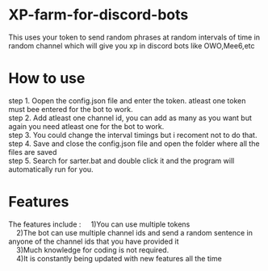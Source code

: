 
# XP-farm-for-discord-bots
This uses your token to send random phrases at random intervals of time in random channel which will give you xp in discord bots like OWO,Mee6,etc

# How to use
step 1. Oopen the config.json file and enter the token. atleast one token must bee entered for the bot to work.   
step 2. Add atleast one channel id,  you can add as many as you want but again you need atleast one for the bot to work.   
step 3. You could change the interval timings but i recoment not to do that.   
step 4. Save and close the config.json file and open the folder where all the files are saved   
step 5. Search for sarter.bat and double click it and the program will automatically run for you.

# Features
The features include :
&nbsp;&nbsp;&nbsp;&nbsp;1)You can use multiple tokens   
&nbsp;&nbsp;&nbsp;&nbsp;2)The bot can use multiple channel ids and send a random sentence in anyone of the channel ids that you have provided it   
&nbsp;&nbsp;&nbsp;&nbsp;3)Much knowledge for coding is not required.   
&nbsp;&nbsp;&nbsp;&nbsp;4)It is constantly being updated with new features all the time   

